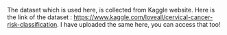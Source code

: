 The dataset which is used here, is collected from Kaggle website. Here is the link of the dataset : https://www.kaggle.com/loveall/cervical-cancer-risk-classification. I have uploaded the same here, you can access that too!

